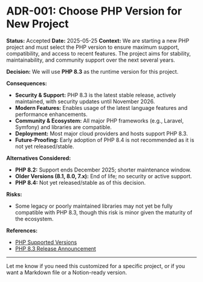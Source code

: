 # ADR-001: Choose PHP Version for New Project

**Status:** Accepted
**Date:** 2025-05-25
**Context:**
We are starting a new PHP project and must select the PHP version to ensure maximum support, compatibility, and access to recent features. The project aims for stability, maintainability, and community support over the next several years.

**Decision:**
We will use **PHP 8.3** as the runtime version for this project.

**Consequences:**

* **Security & Support:** PHP 8.3 is the latest stable release, actively maintained, with security updates until November 2026.
* **Modern Features:** Enables usage of the latest language features and performance enhancements.
* **Community & Ecosystem:** All major PHP frameworks (e.g., Laravel, Symfony) and libraries are compatible.
* **Deployment:** Most major cloud providers and hosts support PHP 8.3.
* **Future-Proofing:** Early adoption of PHP 8.4 is not recommended as it is not yet released/stable.

**Alternatives Considered:**

* **PHP 8.2:** Support ends December 2025; shorter maintenance window.
* **Older Versions (8.1, 8.0, 7.x):** End of life; no security or active support.
* **PHP 8.4:** Not yet released/stable as of this decision.

**Risks:**

* Some legacy or poorly maintained libraries may not yet be fully compatible with PHP 8.3, though this risk is minor given the maturity of the ecosystem.

**References:**

* [PHP Supported Versions](https://www.php.net/supported-versions.php)
* [PHP 8.3 Release Announcement](https://www.php.net/releases/8.3/)

---

Let me know if you need this customized for a specific project, or if you want a Markdown file or a Notion-ready version.
